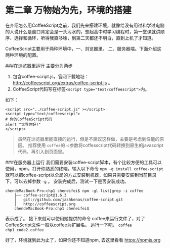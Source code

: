 第二章 万物始为先，环境的搭建
=

在介绍怎么用CoffeeScript之前，我们先来搭建环境，就像给没有用过和学过电脑的人说什么是窗口肯定会是一头污水的，想起高中时学习编程时，第一堂课就讲顺序、选择和循环，听得我直哆嗦，到第二天都还不明白，直到上机了才知道。

CoffeeScript主要用于两种环境中，一、浏览器里。 二、服务器端。下面介绍这两种环境的配置。

###在浏览器里运行
主要分为两步

1. 包含coffee-script.js，官网下载地址：<http://coffeescript.org/extras/coffee-script.js> 。
1. CoffeeScript代码写在标签`<script type="text/coffeescript">`内。



如下：


	<script src="../coffee-script.js" ></script>
	<script type="text/coffeescript">
	# 你的CoffeeScript代码
	alert "世界你好!"
	</script>

> 虽然在浏览器里能直接的运行，但是不建议这样做，主要是考虑到性能的原因。 推荐使用 `coffee`的`-c`参数将coffesscript代码转换到原生的javascript代码，再引入到页面里。

###在服务器上运行
我们需要安装coffee-script脚本，有个比较方便的工具可以使用，npm。打开你熟悉的终端，输入以下命令
`npm -g install coffee-script`
就可以把coffee-script以全局的方式安装到机器，如果只需要安装到当前目录下，可以去掉参数 `-g` 。
安装完成后，测试一下是否安装成功。

	chendeMacBook-Pro:chp1 cheneifei$ npm -gl list|grep -i coffee
		├── coffee-script@1.6.3
		│   git://github.com/jashkenas/coffee-script.git
		│   http://coffeescript.org
		chendeMacBook-Pro:chp1 cheneifei$

表示成了。 接下来就可以使用她提供的命令 coffee来运行文件了，对了CoffeeScript文件一般以coffee为扩展名。
运行一下吧， `coffee chp1_code2.coffee`

好了，环境就到此为止了，如果你还不知道npm, 去这里看看 <https://npmjs.org>

